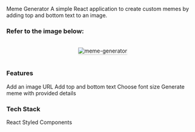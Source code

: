 Meme Generator
A simple React application to create custom memes by adding top and bottom text to an image.

### Refer to the image below:

<br/>
<div style="text-align: center;">
    <img src="https://assets.ccbp.in/frontend/content/react-js/meme-generator-output.gif" alt="meme-generator" style="max-width:70%;box-shadow:0 2.8px 2.2px rgba(0, 0, 0, 0.12)">
</div>
<br/>

### Features
Add an image URL
Add top and bottom text
Choose font size
Generate meme with provided details

### Tech Stack
React
Styled Components
